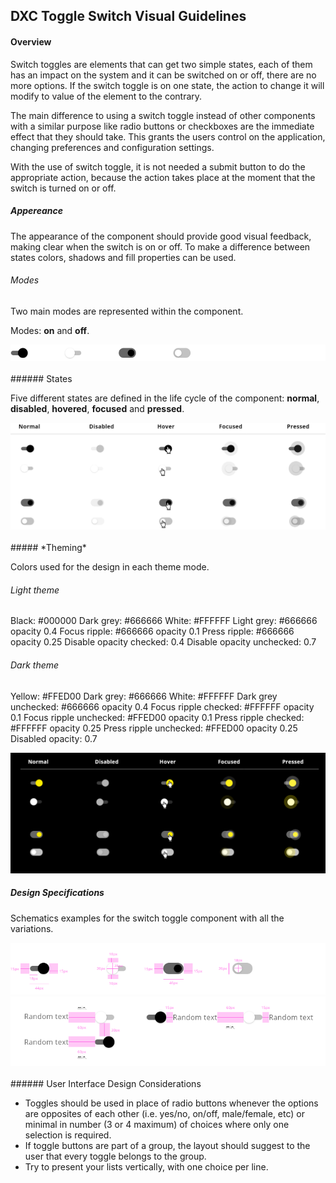 
## DXC Toggle Switch Visual Guidelines

#### Overview

Switch toggles are elements that can get two simple states, each of them has an impact on the system and it can be switched on or off, there are no more options.
If the switch toggle is on one state, the action to change it will modify to value of the element to the contrary.

The main difference to using a switch toggle instead of other components with a similar purpose like radio buttons or checkboxes are the immediate effect that they should take. This grants the users control on the application, changing preferences and configuration settings.

With the use of switch toggle, it is not needed a submit button to do the appropriate action, because the action takes place at the moment that the switch is turned on or off.

##### *Appereance*

The appearance of the component should provide good visual feedback, making clear when the switch is on or off. To make a difference between states colors, shadows and fill properties can be used.
<br>
###### Modes

Two main modes are represented within the component.

Modes: __on__ and __off__.
<div> <img src="images/switch_modes.png"/></div>
<br>
###### States

Five different states are defined in the life cycle of the component: __normal__, __disabled__, __hovered__, __focused__ and __pressed__.

<div> <img src="images/switch_states.png"/></div>
<br>
##### *Theming*

Colors used for the design in each theme mode.

###### Light theme

Black: #000000
Dark grey: #666666
White: #FFFFFF
Light grey: #666666 opacity 0.4
Focus ripple: #666666 opacity 0.1
Press ripple: #666666 opacity 0.25
Disable opacity checked: 0.4
Disable opacity unchecked: 0.7

###### Dark theme

Yellow: #FFED00
Dark grey: #666666
White: #FFFFFF
Dark grey unchecked: #666666 opacity 0.4
Focus ripple checked: #FFFFFF opacity 0.1
Focus ripple unchecked: #FFED00 opacity 0.1
Press ripple checked: #FFFFFF opacity 0.25
Press ripple unchecked: #FFED00 opacity 0.25
Disabled opacity: 0.7

<div> <img src="images/switch_dark.png"/></div>

##### *Design Specifications*

Schematics examples for the switch toggle component with all the variations.

<div> <img src="images/switch_specs.png"/></div>
<div> <img src="images/switch_specs2.png"/></div>
<br>
###### User Interface Design Considerations

- Toggles should be used in place of radio buttons whenever the options are opposites of each other (i.e. yes/no, on/off, male/female, etc) or minimal in number (3 or 4 maximum) of choices where only one selection is required.
- If toggle buttons are part of a group, the layout should suggest to the user that every toggle belongs to the group.
- Try to present your lists vertically, with one choice per line. 